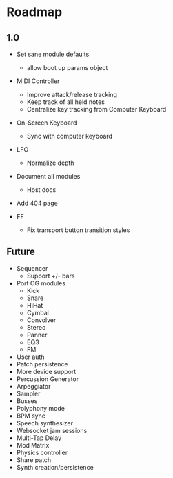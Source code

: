 # Roadmap

## 1.0

+ Set sane module defaults
  - allow boot up params object

+ MIDI Controller
  - Improve attack/release tracking
  - Keep track of all held notes
  - Centralize key tracking from Computer Keyboard

+ On-Screen Keyboard
  - Sync with computer keyboard

+ LFO
  - Normalize depth

+ Document all modules
  - Host docs

+ Add 404 page

+ FF
  - Fix transport button transition styles

## Future

+ Sequencer
  - Support +/- bars
+ Port OG modules
  - Kick
  - Snare
  - HiHat
  - Cymbal
  - Convolver
  - Stereo
  - Panner
  - EQ3
  - FM
+ User auth
+ Patch persistence
+ More device support
+ Percussion Generator
+ Arpeggiator
+ Sampler
+ Busses
+ Polyphony mode
+ BPM sync
+ Speech synthesizer
+ Websocket jam sessions
+ Multi-Tap Delay
+ Mod Matrix
+ Physics controller
+ Share patch
+ Synth creation/persistence
